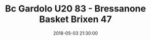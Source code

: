 ---
title: Bc Gardolo U20 83 - Bressanone Basket Brixen 47
date: 2018-05-03 21:30:00
squadra-a: Bressanone Basket Brixen
punteggio-a: 83
squadra-b: Bc Gardolo U20
punteggio-b: 47
partite/squadra: promozione-17-18
luogo: Centro Sportivo Trento Nord
categoria: promozione
---